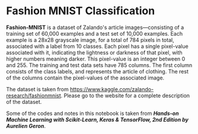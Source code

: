 # Fashion MNIST Classification

**Fashion-MNIST** is a dataset of Zalando's article images—consisting of a training set of 60,000 examples and a test set of 10,000 examples. Each example is a 28x28 grayscale image, for a total of 784 pixels in total, associated with a label from 10 classes. Each pixel has a single pixel-value associated with it, indicating the lightness or darkness of that pixel, with higher numbers meaning darker. This pixel-value is an integer between 0 and 255. The training and test data sets have 785 columns. The first column consists of the class labels, and represents the article of clothing. The rest of the columns contain the pixel-values of the associated image.

The dataset is taken from https://www.kaggle.com/zalando-research/fashionmnist. Please go to the website for a complete description of the dataset.

Some of the codes and notes in this notebook is taken from ***Hands-on Machine Learning with Scikit-Learn, Keras & TensorFlow, 2nd Edition by Aurelien Geron***.
